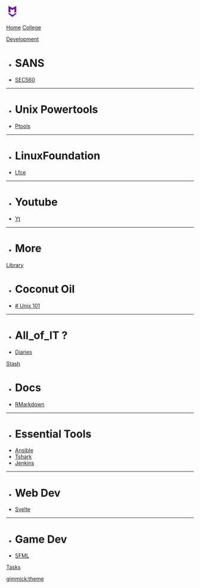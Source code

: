 [![MDlogo](img/mdlogo.png "MD Logo")](index.md)

[Home](diary/2022-05-23.md)
[College](college/index.md)

[Development]()

  * # SANS
  * [SEC560](dev/sans/sec560/index.md)
  ----
  * # Unix Powertools
  * [Ptools](dev/ptools/index.md)
  ----
  * # LinuxFoundation
  * [Lfce](dev/lfce/index.md)
  ----
  * # Youtube
  * [Yt](dev/yt/index.md)
  ----
  * # More

[Library]()

  * # Coconut Oil
  * [# Unix 101](lib/unix-101.md)
  ----
  * # All_of_IT ?
  * [Diaries](diary/diary.md)

[Stash]()

  * # Docs
  * [RMarkdown]()
  ----
  * # Essential Tools
  * [Ansible]()
  * [Tshark]()
  * [Jenkins]()
  ----
  * # Web Dev
  * [Svelte]()
  ----
  * # Game Dev
  * [SFML]()

[Tasks](tasks.md)
  
[gimmick:theme](readable)
